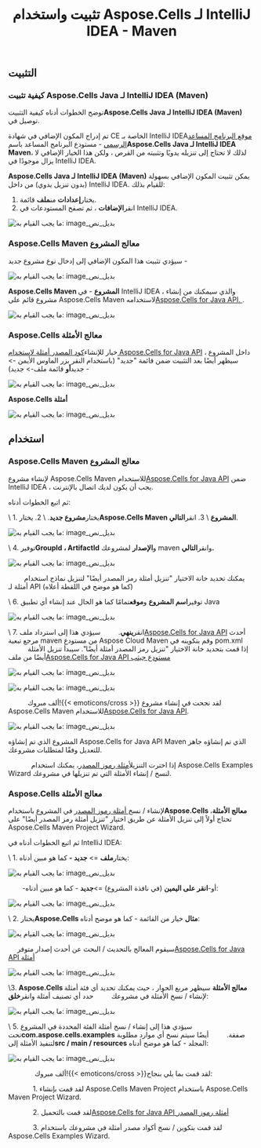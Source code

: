 ﻿---
title: تثبيت واستخدام Aspose.Cells لـ IntelliJ IDEA - Maven
type: docs
weight: 10
url: /ar/java/installing-and-using-aspose-cells-for-intellij-idea-maven/
---
## **التثبيت**
### **كيفية تثبيت Aspose.Cells Java لـ IntelliJ IDEA (Maven)**
 توضح الخطوات أدناه كيفية التثبيت**Aspose.Cells Java لـ IntelliJ IDEA (Maven)** توصيل في.

 تم إدراج المكون الإضافي في شهادة CE الخاصة بـ IntelliJ IDEA[موقع البرنامج المساعد الرسمي](https://goo.gl/R4pysl) - مستودع البرنامج المساعد باسم**Aspose.Cells Java لـ IntelliJ IDEA Maven**، لذلك لا تحتاج إلى تنزيله يدويًا وتثبيته من القرص ، ولكن هذا الخيار الإضافي لا يزال موجودًا في IntelliJ IDEA.

**Aspose.Cells Java لـ IntelliJ IDEA (Maven)** يمكن تثبيت المكون الإضافي بسهولة (بدون تنزيل يدوي) من داخل IntelliJ IDEA. للقيام بذلك:

1.  يختار**إعدادات** من**ملف** قائمة.
1.  انقر**الإضافات** ، ثم تصفح المستودعات في IntelliJ IDEA.

![ما يجب القيام به: image_بديل_نص](lbtci11.jpg)
### **Aspose.Cells Maven معالج المشروع**
سيؤدي تثبيت هذا المكون الإضافي إلى إدخال نوع مشروع جديد -

![ما يجب القيام به: image_بديل_نص](aspose_small.png)

**Aspose.Cells Maven المشروع** - في IntelliJ IDEA ، والذي سيمكنك من إنشاء مشروع قائم على Aspose.Cells Maven لاستخدامه[Aspose.Cells for Java API. ](http://goo.gl/c1eSD2). 

![ما يجب القيام به: image_بديل_نص](m1du9a1.jpg)
### **Aspose.Cells معالج الأمثلة**
 خيار للإنشاء[كود المصدر أمثلة لاستخدام Aspose.Cells for Java API](https://github.com/aspose-cells/Aspose.Cells-for-Java/tree/master/Examples) داخل المشروع ، سيظهر أيضًا بعد التثبيت ضمن قائمة "جديد" (باستخدام النقر بزر الماوس الأيمن -> جديد**أو** قائمة ملف-> جديد) -

![ما يجب القيام به: image_بديل_نص](aspose_small.png)

**Aspose.Cells أمثلة**

![ما يجب القيام به: image_بديل_نص](bc05c5v.jpg)
## **استخدام**
### **Aspose.Cells Maven معالج المشروع**
 لإنشاء مشروع Aspose.Cells Maven للاستخدام[Aspose.Cells for Java API](http://goo.gl/c1eSD2) ضمن IntelliJ IDEA ، يجب أن يكون لديك اتصال بالإنترنت.

ثم اتبع الخطوات أدناه:

 \ 1. يختار**مشروع جديد**.
 \ 2. يختار**Aspose.Cells Maven المشروع** 
 \ 3. انقر**التالي**. 

![ما يجب القيام به: image_بديل_نص](m1du9a1.jpg)


 \ 4. توفير**GroupId ، ArtifactId** و**الإصدار** لمشروعك maven وانقر**التالي.**

![ما يجب القيام به: image_بديل_نص](khijrce.jpg)


`    ` يمكنك تحديد خانة الاختيار "تنزيل أمثلة رمز المصدر أيضًا" لتنزيل نماذج استخدام أمثلة لـ API (كما هو موضح في اللقطة أعلاه)

 \ 6. توفير**اسم المشروع** و**موقع**تمامًا كما هو الحال عند إنشاء أي تطبيق Java

![ما يجب القيام به: image_بديل_نص](0gszuiu.jpg)


 \ 7. انقر**ينهي**.
 `    ` سيؤدي هذا إلى استرداد ملف[Aspose.Cells for Java API](http://goo.gl/c1eSD2) أحدث مرجع تبعية maven من مستودع Aspose Cloud Maven وقم بتكوينه في pom.xml
 `     ` إذا قمت بتحديد خانة الاختيار "تنزيل رمز المصدر أمثلة أيضًا". سيبدأ تنزيل الأمثلة أيضًا من ملف[Aspose.Cells for Java API مستودع جيثب](https://github.com/aspose-cells/Aspose.Cells-for-Java/tree/master/Examples)

![ما يجب القيام به: image_بديل_نص](eezoq3s.jpg)

![ما يجب القيام به: image_بديل_نص](bujsm8v.jpg)

 `     ` ألف مبروك!{{< emoticons/cross >}} لقد نجحت في إنشاء مشروع Aspose.Cells Maven للاستخدام[Aspose.Cells for Java API](http://goo.gl/c1eSD2).

![ما يجب القيام به: image_بديل_نص](2oon4vh.jpg)

المشروع الذي تم إنشاؤه Aspose.Cells for Java API Maven الذي تم إنشاؤه جاهز للتعديل وفقًا لمتطلبات مشروعك.

 `      ` إذا اخترت التنزيل[أمثلة رموز المصدر](https://github.com/aspose-cells/Aspose.Cells-for-Java/tree/master/Examples)، يمكنك استخدام Aspose.Cells Examples Wizard لنسخ / إنشاء الأمثلة التي تم تنزيلها في مشروعك.
### **Aspose.Cells معالج الأمثلة**
 لإنشاء / نسخ[ أمثلة رموز المصدر](https://github.com/aspose-cells/Aspose.Cells-for-Java/tree/master/Examples) في المشروع باستخدام**Aspose.Cells معالج الأمثلة**، تحتاج أولاً إلى تنزيل الأمثلة عن طريق اختيار "تنزيل أمثلة رمز المصدر أيضًا" على Aspose.Cells Maven Project Wizard.

ثم اتبع الخطوات أدناه في IntelliJ IDEA:

 \ 1. يختار**ملف** => **جديد -** كما هو مبين أدناه:

![ما يجب القيام به: image_بديل_نص](n8tt9q0.jpg)


 `    `-أو-**انقر على اليمين** (في نافذة المشروع) =>**جديد** - كما هو مبين أدناه:

![ما يجب القيام به: image_بديل_نص](aubwkhp.jpg)


 \ 2. يختار**Aspose.Cells مثال** خيار من القائمة - كما هو موضح أدناه:

![ما يجب القيام به: image_بديل_نص](g4nwlem.jpg)


`  ` سيقوم المعالج بالتحديث / البحث عن أحدث إصدار متوفر[Aspose.Cells for Java API أمثلة](https://github.com/aspose-cells/Aspose.Cells-for-Java/tree/master/Examples) 

![ما يجب القيام به: image_بديل_نص](5pzwsuq.jpg)


\3. **Aspose.Cells معالج الأمثلة** سيظهر مربع الحوار ، حيث يمكنك تحديد أي فئة أمثلة لإنشاء / نسخ الأمثلة في مشروعك
 `    ` حدد أي تصنيف أمثلة وانقر**خلق**: 

![ما يجب القيام به: image_بديل_نص](bc05c5v.jpg)


 \ 5. سيؤدي هذا إلى إنشاء / نسخ أمثلة الفئة المحددة في المشروع تحت**com.aspose.cells.examples** صفقة.
 `    ` أيضًا سيتم نسخ أي موارد مطلوبة لتنفيذ الأمثلة إلى**src / main / resources** المجلد - كما هو موضح أدناه:

![ما يجب القيام به: image_بديل_نص](jyxdo4d.jpg)



 `       ` ألف مبروك!{{< emoticons/cross >}}لقد قمت بما يلي بنجاح:

`       `1. لقد قمت بإنشاء Aspose.Cells Maven Project باستخدام Aspose.Cells Maven Project Wizard.

 `       `2. لقد قمت بالتحميل[Aspose.Cells for Java API أمثلة رموز المصدر](https://github.com/aspose-cells/Aspose.Cells-for-Java/tree/master/Examples)

`       `3. لقد قمت بتكوين / نسخ أكواد مصدر أمثلة في مشروعك باستخدام Aspose.Cells Examples Wizard.

